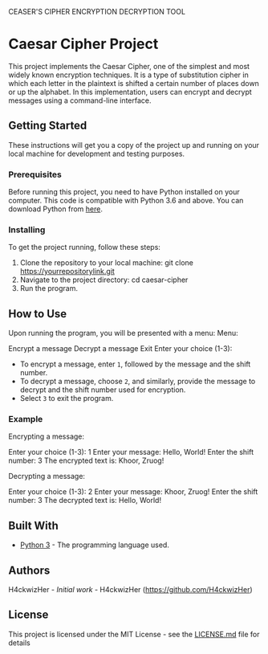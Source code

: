 CEASER'S CIPHER ENCRYPTION DECRYPTION TOOL
# Caesar Cipher Project

This project implements the Caesar Cipher, one of the simplest and most widely known encryption techniques. It is a type of substitution cipher in which each letter in the plaintext is shifted a certain number of places down or up the alphabet. In this implementation, users can encrypt and decrypt messages using a command-line interface.

## Getting Started

These instructions will get you a copy of the project up and running on your local machine for development and testing purposes.

### Prerequisites

Before running this project, you need to have Python installed on your computer. This code is compatible with Python 3.6 and above. You can download Python from [here](https://www.python.org/downloads/).

### Installing

To get the project running, follow these steps:

1. Clone the repository to your local machine:
   git clone https://yourrepositorylink.git
2. Navigate to the project directory:
   cd caesar-cipher
3. Run the program.

## How to Use

Upon running the program, you will be presented with a menu:
Menu:

Encrypt a message
Decrypt a message
Exit
Enter your choice (1-3):

- To encrypt a message, enter `1`, followed by the message and the shift number.
- To decrypt a message, choose `2`, and similarly, provide the message to decrypt and the shift number used for encryption.
- Select `3` to exit the program.

### Example

Encrypting a message:

Enter your choice (1-3): 1
Enter your message: Hello, World!
Enter the shift number: 3
The encrypted text is: Khoor, Zruog!

Decrypting a message:

Enter your choice (1-3): 2
Enter your message: Khoor, Zruog!
Enter the shift number: 3
The decrypted text is: Hello, World!

## Built With

* [Python 3](https://www.python.org) - The programming language used.

## Authors

H4ckwizHer - *Initial work* - H4ckwizHer (https://github.com/H4ckwizHer)

## License

This project is licensed under the MIT License - see the [LICENSE.md](LICENSE.md) file for details





